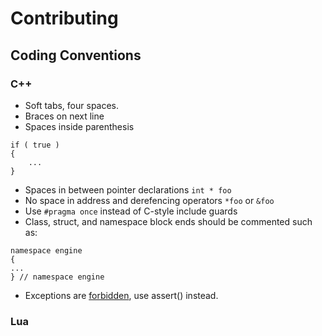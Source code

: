 # Contributing

## Coding Conventions

### C++

- Soft tabs, four spaces.
- Braces on next line 
- Spaces inside parenthesis
```
if ( true )
{
    ...
}
```
- Spaces in between pointer declarations `int * foo`
- No space in address and derefencing operators `*foo` or `&foo`
- Use `#pragma once` instead of C-style include guards
- Class, struct, and namespace block ends should be commented such as:
```
namespace engine
{
...
} // namespace engine
```
- Exceptions are [forbidden](http://www.lighterra.com/papers/exceptionsharmful/), use assert() instead.

### Lua

